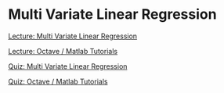 # Multi Variate Linear Regression

[Lecture: Multi Variate Linear Regression](/Week_2/MultiVariateLinearRegression/Assets/MultiVariateLinearRegression_Lecture2.pdf)

[Lecture: Octave / Matlab Tutorials](/Week_2/Octave_MatlabTutorials/Assets/Octave_MatlabTutorials_Lecture5.pdf)

[Quiz: Multi Variate Linear Regression](/Week_2/MultiVariateLinearRegression/Assets/Quiz4.pdf)

[Quiz: Octave / Matlab Tutorials](/Week_2/Octave_MatlabTutorials/Assets/Quiz5.pdf)